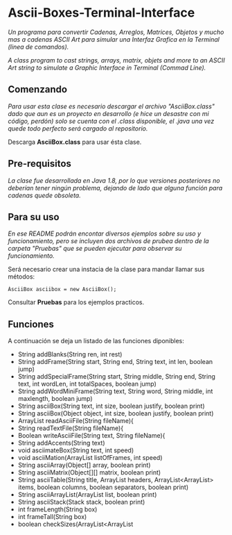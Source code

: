 # Ascii-Boxes-Terminal-Interface
_Un programa para convertir Cadenas, Arreglos, Matrices, Objetos y mucho mas a cadenas ASCII Art para simular una Interfaz Grafica en la Terminal (linea de comandos)._

_A class program to cast strings, arrays, matrix, objets and more to an ASCII Art string to simulate a Graphic Interface in Terminal (Commad Line)._

## Comenzando

_Para usar esta clase es necesario descargar el archivo "AsciiBox.class" dado que aun es un proyecto en desarrollo (e hice un desastre con mi código, perdón) solo se cuenta con el .class disponible, el .java una vez quede todo perfecto será cargado al repositorio._

Descarga **AsciiBox.class** para usar ésta clase.

## Pre-requisitos 

_La clase fue desarrollada en Java 1.8, por lo que versiones posteriores no deberían tener ningún problema, dejando de lado que alguna función para cadenas quede obsoleta._

## Para su uso

_En ese README podrán encontar diversos ejemplos sobre su uso y funcionamiento, pero se incluyen dos archivos de prubea dentro de la carpeta "Pruebas" que se pueden ejecutar para observar su funcionamiento._

Será necesario crear una instacia de la clase para mandar llamar sus métodos:
```
ÀsciiBox asciibox = new AsciiBox();
```
Consultar **Pruebas** para los ejemplos practicos.

## Funciones

A continuación se deja un listado de las funciones diponibles:

* String addBlanks(String ren, int rest)
* String addFrame(String start, String end, String text, int len, boolean jump)
* String addSpecialFrame(String start, String middle, String end, String text, int wordLen, int totalSpaces, boolean jump)
* String addWordMiniFrame(String text, String word, String middle, int maxlength, boolean jump)
* String asciiBox(String text, int size, boolean justify, boolean print)
* String asciiBox(Object object, int size, boolean justify, boolean print)
* ArrayList<String> readAsciiFile(String fileName){ 
* String readTextFile(String fileName){ 
* Boolean writeAsciiFile(String text, String fileName){ 
* String addAccents(String text)
* void asciimateBox(String text, int speed)
* void asciiMation(ArrayList<String> listOfFrames, int speed)
* String asciiArray(Object[] array, boolean print)
* String asciiMatrix(Object[][] matrix, boolean print)
* String asciiTable(String title, ArrayList<String> headers, ArrayList<ArrayList<Object>> items, boolean columns, boolean separators, boolean print)
* String asciiArrayList(ArrayList<Object> list, boolean print)
* String asciiStack(Stack<Object> stack, boolean print)
* int frameLength(String box)
* int frameTall(String box)
* boolean checkSizes(ArrayList<ArrayList<Object>> items, int size, boolean columns)
* void show(Object o)
* void cls()throws IOException, InterruptedException
* void wait(int time) throws InterruptedException
* String characterMap()

_Cada función cuenta con su respectiva documentación que puede consultarse en la carpeta "Documentación" de este proyecto_
Consultar **Documentacion** para los ejemplos practicos.

## Versionado 📌

_1.0_
Primera versión oficial, sujeta a actualizaciones.

## Autores ✒️

* **Hernández Ferreiro Enrique Ehecatl**
_Facultad de Ciencias, UNAM._
_linkhernandez@ciencias.unam.mx_
_Link8838_

## Licencia 📄

_Esta clase es de uso libre para cualquiera que la necesite, por el momento no cuenta con código abierto, pero eso no limita su libre uso, en un futuro se cargará todo el código para hacerla de código abierto._

---
Que nadie te diga que la terminal no es una interfaz gráfica. (Link8838).